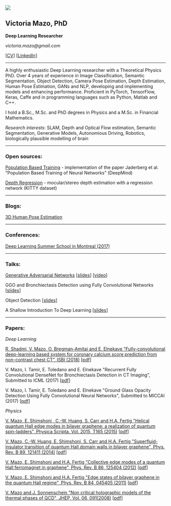![]({{site.baseurl}}/victoriamazo.github.io/DSCN9210.jpg)

## Victoria Mazo, PhD    

**Deep Learning Researcher**

_victoria.mazo@gmail.com_

[[CV](https://github.com/victoriamazo/victoriamazo.github.io/blob/master/18.11.17_CV%20-%20Victoria%20Mazo.doc)]  [[LinkedIn](https://www.linkedin.com/in/victoria-mazo-phd-72801b15/)]


__________________________________________



A highly enthusiastic Deep Learning researcher with a Theoretical Physics PhD. Over 4 years of experience in Image Classification, Semantic Segmentation, Object Detection, Camera Pose Estimation, Depth Estimation, Human Pose Estimation, GANs and NLP, developing and implementing models and enhancing performance. 
Proficient in PyTorch, TensorFlow, Keras, Caffe and in programming languages such as Python, Matlab and C++.

I hold a B.Sc., M.Sc. and PhD degrees in Physics and a M.Sc. in Financial Mathematics.

_Research interests_: SLAM, Depth and Optical Flow estimation, Semantic Segmentation, Generative Models, Autonomious Driving, Robotics, biologically plausible modelling of brain 

__________________________________________

### Open sources:

[Population Based Training](https://github.com/victoriamazo/pbt) - implementation of the paper Jaderberg et al. "Population Based Training of Neural Networks" (DeepMind)

[Depth Regression](https://github.com/victoriamazo/depth_regression) - mocular/stereo depth estimation with a regression network (KITTY dataset)

__________________________________________

### Blogs:
[3D Human Pose Estimation](https://medium.com/@victoriamazo/3d-human-pose-estimation-ce1259979306)

__________________________________________

### Conferences:

[Deep Learning Summer School in Montreal (2017)](https://mila.quebec/en/cours/deep-learning-summer-school-2017/) 

__________________________________________

### Talks:

[Generative Adversarial Networks](https://www.meetup.com/PyData-Tel-Aviv/events/238184051/) [[slides](https://github.com/victoriamazo/victoriamazo.github.io/raw/master/GANs.pptx)] [[video](https://youtu.be/g5YZjn7O7aQ)]

GGO and Bronchiectasis Detection using Fully Convolutional Networks [[slides](https://github.com/victoriamazo/victoriamazo.github.io/blob/master/17.03.09%20-%20GGO%20and%20Bronchiectasis%20Detection%20using%20Fully%20Connected%20Networks%20-%20Copy.pptx)]

Object Detection [[slides](https://github.com/victoriamazo/victoriamazo.github.io/raw/master/detection.pptx)]

A Shallow Introduction To Deep Learning [[slides](https://github.com/victoriamazo/victoriamazo.github.io/raw/master/intro.pptx)]

__________________________________________

### Papers:

_Deep Learning_

[R. Shadmi, V. Mazo, O. Bregman-Amitai and E. Elnekave 
“Fully-convolutional deep-learning based system for coronary calcium score prediction from non-contrast chest CT”,
ISBI (2018)](https://ieeexplore.ieee.org/document/8363515) [[pdf](https://github.com/victoriamazo/victoriamazo.github.io/blob/master/ISBI18_isbi2018_final.pdf)]

V. Mazo, I. Tamir, E. Toledano and E. Elnekave
"Recurrent Fully Convolutional DenseNet for Bronchiectasis Detection in CT Imaging",
Submitted to ICML (2017) [[pdf](https://github.com/victoriamazo/victoriamazo.github.io/blob/master/2017.02.23_Mazo%20-%20Recurrent%20Fully%20Convolutional%20DenseNet%20for%20Bronchiectasis%20Detection%20in%20CT%20Imaging.pdf)] 

V. Mazo, I. Tamir, E. Toledano and E. Elnekave
"Ground Glass Opacity Detection Using Fully Convolutional Neural Networks",
Submitted to MICCAI (2017) [[pdf](https://github.com/victoriamazo/victoriamazo.github.io/blob/master/2017.02.23_Mazo%20-%20Ground%20Glass%20Opacity%20Detection%20Using%20Fully%20Convolutional%20Neural%20Networks.pdf)] 

_Physics_

[V. Mazo, E. Shimshoni , C.-W. Huang, S. Carr and H.A. Fertig "Helical quantum Hall edge modes in bilayer graphene: a realization of quantum spin-ladders", Physica Scripta, Vol. 2015, T165 (2015)](http://iopscience.iop.org/article/10.1088/0031-8949/2015/T165/014019/meta;jsessionid=419E8011ABB941DFC13C75476A38EF25.c1) [[pdf](https://github.com/victoriamazo/victoriamazo.github.io/raw/master/Helical.pdf)] 

[V. Mazo, C.-W. Huang, E. Shimshoni, S. Carr and H.A. Fertig "Superfluid-insulator transition of quantum Hall domain walls in bilayer graphene", Phys. Rev. B 89, 121411 (2014)](http://journals.aps.org/prb/abstract/10.1103/PhysRevB.89.121411) [[pdf](https://github.com/victoriamazo/victoriamazo.github.io/raw/master/superfluid.pdf)] 

[V. Mazo, E. Shimshoni and H.A. Fertig "Collective edge modes of a quantum Hall ferromagnet in graphene", Phys. Rev. B 86, 125404 (2012)](http://journals.aps.org/prb/abstract/10.1103/PhysRevB.86.125404) [[pdf](https://github.com/victoriamazo/victoriamazo.github.io/raw/master/collective.pdf)] 

[V. Mazo, E. Shimshoni and H.A. Fertig "Edge states of bilayer graphene in the quantum Hall regime", Phys. Rev. B 84, 045405 (2011)](http://journals.aps.org/prb/abstract/10.1103/PhysRevB.84.045405) [[pdf](https://github.com/victoriamazo/victoriamazo.github.io/raw/master/edge.pdf)] 

[V. Mazo and J. Sonnenschein "Non critical holographic models of the thermal phases of QCD", JHEP, Vol. 06, 091(2008)](http://iopscience.iop.org/article/10.1088/1126-6708/2008/06/091/meta) [[pdf](https://github.com/victoriamazo/victoriamazo.github.io/raw/master/holographic.pdf)] 
